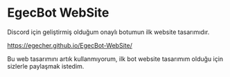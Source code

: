 # EgecBot WebSite

Discord için geliştirmiş olduğum onaylı botumun ilk website tasarımıdır. 

https://egecher.github.io/EgecBot-WebSite/

Bu web tasarımını artık kullanmıyorum, ilk bot website tasarımım olduğu için sizlerle paylaşmak istedim.
